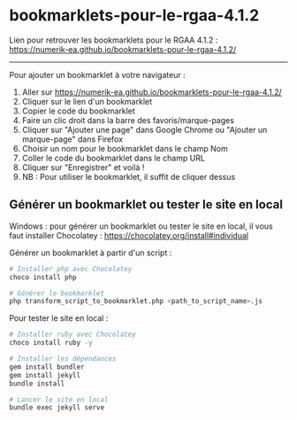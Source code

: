 # bookmarklets-pour-le-rgaa-4.1.2

Lien pour retrouver les bookmarklets pour le RGAA 4.1.2 :  
https://numerik-ea.github.io/bookmarklets-pour-le-rgaa-4.1.2/

---

Pour ajouter un bookmarklet à votre navigateur :  
1. Aller sur https://numerik-ea.github.io/bookmarklets-pour-le-rgaa-4.1.2/
2. Cliquer sur le lien d'un bookmarklet
3. Copier le code du bookmarklet
4. Faire un clic droit dans la barre des favoris/marque-pages
5. Cliquer sur "Ajouter une page" dans Google Chrome ou "Ajouter un marque-page" dans Firefox
6. Choisir un nom pour le bookmarklet dans le champ Nom
7. Coller le code du bookmarklet dans le champ URL
8. Cliquer sur "Enregistrer" et voilà !
9. NB : Pour utiliser le bookmarklet, il suffit de cliquer dessus


## Générer un bookmarklet ou tester le site en local

Windows : pour générer un bookmarklet ou tester le site en local, il vous faut installer Chocolatey :
https://chocolatey.org/install#individual


Générer un bookmarklet à partir d'un script :
```bash
# Installer php avec Chocolatey
choco install php
```

```bash
# Générer le bookmarklet
php transform_script_to_bookmarklet.php <path_to_script_name>.js
```

Pour tester le site en local :
```bash
# Installer ruby avec Chocolatey
choco install ruby -y
```

```bash
# Installer les dépendances
gem install bundler
gem install jekyll
bundle install
```

```bash
# Lancer le site en local
bundle exec jekyll serve
```


